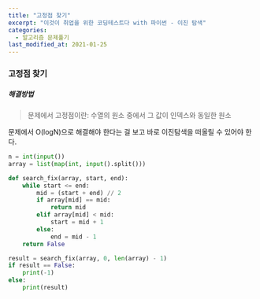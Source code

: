 ```yaml
---
title: "고정점 찾기"
excerpt: "이것이 취업을 위한 코딩테스트다 with 파이썬 - 이진 탐색"
categories:
  - 알고리즘 문제풀기
last_modified_at: 2021-01-25
---
```


### 고정점 찾기

##### 해결방법 

> 문제에서 고정점이란: 수열의 원소 중에서 그 값이 인덱스와 동일한 원소

문제에서 O(logN)으로 해결해야 한다는 걸 보고 바로 이진탐색을 떠올릴 수 있어야 한다.

```python
n = int(input())
array = list(map(int, input().split()))

def search_fix(array, start, end):
    while start <= end:
        mid = (start + end) // 2
        if array[mid] == mid:
            return mid
        elif array[mid] < mid:
            start = mid + 1
        else:
            end = mid - 1
    return False

result = search_fix(array, 0, len(array) - 1)
if result == False:
    print(-1)
else:
    print(result)
```


